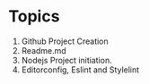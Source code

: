 # Topics

1. Github Project Creation
2. Readme.md
3. Nodejs Project initiation.
4. Editorconfig, Eslint and Stylelint